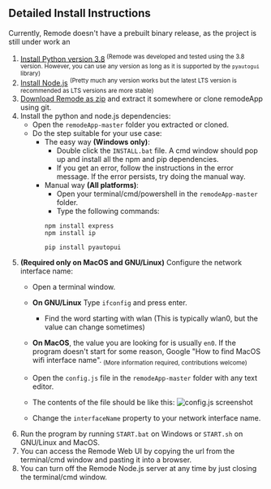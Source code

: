 ﻿<h2>Detailed Install Instructions</h2>
Currently, Remode doesn't have a prebuilt binary release, as the project is still under work an

 1. [Install Python version 3.8](https://www.python.org/downloads/release/python-389/)<sup> (Remode was developed and tested using the 3.8 version. However, you can use any version as long as it is supported by the `pyautogui` library)
 2. [Install Node.js](https://nodejs.org/en/download/) <sup>(Pretty much any version works but the latest LTS version is recommended as LTS versions are more stable)
 3. [Download Remode as zip](/remode/remodeApp/archive/refs/headsmaster.zip) and extract it somewhere or clone remodeApp using git.
 4. Install the python and node.js dependencies:
	 - Open the `remodeApp-master` folder you extracted or cloned.
	 - Do the step suitable for your use case:
		 - The easy way **(Windows only)**:
			 - Double click the `INSTALL.bat` file. A cmd window should pop up and install all the npm and pip dependencies.
			 - If you get an error, follow the instructions in the error message. If the error persists, try doing the manual way.
		 - Manual way **(All platforms)**:
			 - Open your terminal/cmd/powershell in the `remodeApp-master` folder.
			 - Type the following commands:
			``` 
			npm install express
			npm install ip
			
			pip install pyautopui			
			```
5.  **(Required only on MacOS and GNU/Linux)** Configure the network interface name:
	- Open a terminal window.
	- **On GNU/Linux** Type `ifconfig` and press enter.
		- Find the word starting with wlan (This is typically wlan0, but the value can change sometimes)
	- **On MacOS**, the value you are looking for is usually `en0`. If the program doesn't start for some reason, Google "How to find MacOS wifi interface name".<sub> (More information required, contributions welcome)
	
	- Open the `config.js` file in the `remodeApp-master` folder with any text editor.
	- The contents of the file should be like this:
![config.js screenshot](https://github.com/remode/resources/blob/main/configjs.jpg?raw=true)
	- Change the `interfaceName` property to your network interface name.
6. Run the program by running `START.bat` on Windows or `START.sh` on GNU/Linux and MacOS.
7. You can access the Remode Web UI by copying the url from the terminal/cmd window and pasting it into a browser.
8. You can turn off the Remode Node.js server at any time by just closing the terminal/cmd window.
